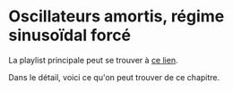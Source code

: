 # Oscillateurs amortis, régime sinusoïdal forcé

La playlist principale peut se trouver à [ce lien](https://youtube.com/playlist?list=PLEABsk5Xlyk5ePc0H28ULaeZX6lVuDNNA).

Dans le détail, voici ce qu'on peut trouver de ce chapitre.

